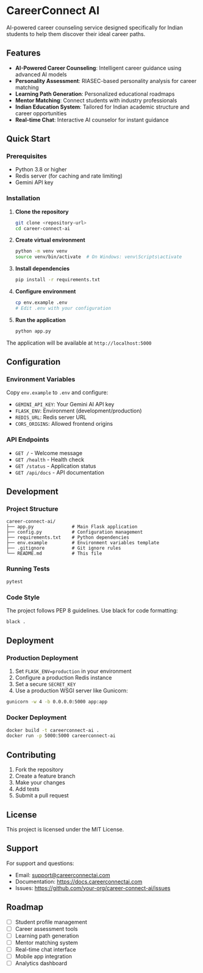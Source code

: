 # CareerConnect AI

AI-powered career counseling service designed specifically for Indian students to help them discover their ideal career paths.

## Features

- **AI-Powered Career Counseling**: Intelligent career guidance using advanced AI models
- **Personality Assessment**: RIASEC-based personality analysis for career matching
- **Learning Path Generation**: Personalized educational roadmaps
- **Mentor Matching**: Connect students with industry professionals
- **Indian Education System**: Tailored for Indian academic structure and career opportunities
- **Real-time Chat**: Interactive AI counselor for instant guidance

## Quick Start

### Prerequisites

- Python 3.8 or higher
- Redis server (for caching and rate limiting)
- Gemini API key

### Installation

1. **Clone the repository**
   ```bash
   git clone <repository-url>
   cd career-connect-ai
   ```

2. **Create virtual environment**
   ```bash
   python -m venv venv
   source venv/bin/activate  # On Windows: venv\Scripts\activate
   ```

3. **Install dependencies**
   ```bash
   pip install -r requirements.txt
   ```

4. **Configure environment**
   ```bash
   cp env.example .env
   # Edit .env with your configuration
   ```

5. **Run the application**
   ```bash
   python app.py
   ```

The application will be available at `http://localhost:5000`

## Configuration

### Environment Variables

Copy `env.example` to `.env` and configure:

- `GEMINI_API_KEY`: Your Gemini AI API key
- `FLASK_ENV`: Environment (development/production)
- `REDIS_URL`: Redis server URL
- `CORS_ORIGINS`: Allowed frontend origins

### API Endpoints

- `GET /` - Welcome message
- `GET /health` - Health check
- `GET /status` - Application status
- `GET /api/docs` - API documentation

## Development

### Project Structure

```
career-connect-ai/
├── app.py              # Main Flask application
├── config.py           # Configuration management
├── requirements.txt    # Python dependencies
├── env.example         # Environment variables template
├── .gitignore          # Git ignore rules
└── README.md           # This file
```

### Running Tests

```bash
pytest
```

### Code Style

The project follows PEP 8 guidelines. Use black for code formatting:

```bash
black .
```

## Deployment

### Production Deployment

1. Set `FLASK_ENV=production` in your environment
2. Configure a production Redis instance
3. Set a secure `SECRET_KEY`
4. Use a production WSGI server like Gunicorn:

```bash
gunicorn -w 4 -b 0.0.0.0:5000 app:app
```

### Docker Deployment

```bash
docker build -t careerconnect-ai .
docker run -p 5000:5000 careerconnect-ai
```

## Contributing

1. Fork the repository
2. Create a feature branch
3. Make your changes
4. Add tests
5. Submit a pull request

## License

This project is licensed under the MIT License.

## Support

For support and questions:
- Email: support@careerconnectai.com
- Documentation: https://docs.careerconnectai.com
- Issues: https://github.com/your-org/career-connect-ai/issues

## Roadmap

- [ ] Student profile management
- [ ] Career assessment tools
- [ ] Learning path generation
- [ ] Mentor matching system
- [ ] Real-time chat interface
- [ ] Mobile app integration
- [ ] Analytics dashboard